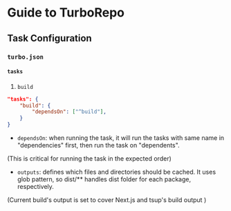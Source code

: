 # Guide to TurboRepo

## Task Configuration

### `turbo.json`

#### `tasks`

1. `build`

```json
"tasks": {
    "build": {
        "dependsOn": ["^build"],
    }
}
```

- `dependsOn`: when running the task, it will run the tasks with same name in "dependencies" first, then run the task on "dependents".

(This is critical for running the task in the expected order)

- `outputs`: defines which files and directories should be cached. It uses glob pattern, so dist/\*\* handles dist folder for each package, respectively.

(Current build's output is set to cover Next.js and tsup's build output )
